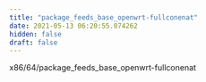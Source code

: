 ```yaml
---
title: "package_feeds_base_openwrt-fullconenat"
date: 2021-05-13 06:20:55.074262
hidden: false
draft: false
---
```


x86/64/package_feeds_base_openwrt-fullconenat

